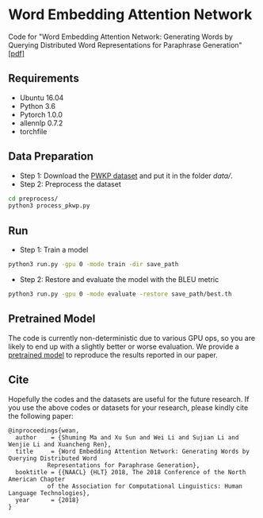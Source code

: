 # Word Embedding Attention Network

Code for "Word Embedding Attention Network: Generating Words by Querying Distributed Word Representations for Paraphrase Generation" [[pdf]](https://arxiv.org/abs/1803.01465)

## Requirements

* Ubuntu 16.04
* Python 3.6
* Pytorch 1.0.0
* allennlp 0.7.2
* torchfile

## Data Preparation

- Step 1: Download the [PWKP dataset](https://github.com/XingxingZhang/dress) and put it in the folder *data/*.
- Step 2: Preprocess the dataset
```bash
cd preprocess/
python3 process_pkwp.py
```

## Run

- Step 1: Train a model
```bash
python3 run.py -gpu 0 -mode train -dir save_path
```
- Step 2: Restore and evaluate the model with the BLEU metric
```bash
python3 run.py -gpu 0 -mode evaluate -restore save_path/best.th
```

## Pretrained Model

The code is currently non-deterministic due to various GPU ops, so you are likely to end up with a slightly better or worse evaluation. We provide a [pretrained model](https://drive.google.com/open?id=1IJ6LM_YVJHSPcAfwCeRyOGraO9k3dkme) to reproduce the results reported in our paper.


## Cite
Hopefully the codes and the datasets are useful for the future research. If you use the above codes or datasets for your research, please kindly cite the following paper:

```
@inproceedings{wean,
  author    = {Shuming Ma and Xu Sun and Wei Li and Sujian Li and Wenjie Li and Xuancheng Ren},
  title     = {Word Embedding Attention Network: Generating Words by Querying Distributed Word 
	       Representations for Paraphrase Generation},
  booktitle = {{NAACL} {HLT} 2018, The 2018 Conference of the North American Chapter
	       of the Association for Computational Linguistics: Human Language Technologies},
  year      = {2018}
}
```
